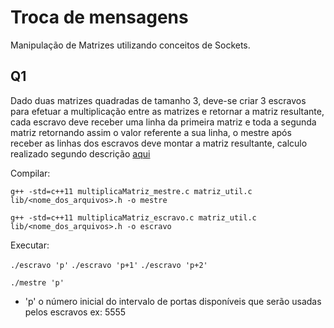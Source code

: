 # Troca de mensagens

Manipulação de Matrizes utilizando conceitos de Sockets.

## Q1
Dado duas matrizes quadradas de tamanho 3, deve-se criar 3 escravos para efetuar a multiplicação entre as matrizes e retornar a matriz resultante, cada escravo deve receber uma linha da primeira matriz e toda a segunda matriz retornando assim o valor referente a sua linha, o mestre após receber as linhas dos escravos deve montar a matriz resultante, calculo realizado segundo descrição [aqui](http://mundoeducacao.bol.uol.com.br/matematica/multiplicacao-matrizes.htm)

Compilar:

` g++ -std=c++11 multiplicaMatriz_mestre.c matriz_util.c lib/<nome_dos_arquivos>.h -o mestre `

` g++ -std=c++11 multiplicaMatriz_escravo.c matriz_util.c lib/<nome_dos_arquivos>.h -o escravo `


Executar:

` ./escravo 'p' `
` ./escravo 'p+1' `
` ./escravo 'p+2' `

` ./mestre 'p' `

* 'p' o número inicial do intervalo de portas disponíveis que serão usadas pelos escravos ex: 5555